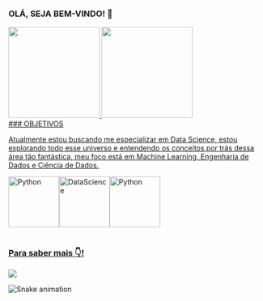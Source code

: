 ### OLÁ, SEJA BEM-VINDO! 👋

<div>
   <a href="https://github.com/vitorlopes523">
   <img height="180em" src="https://github-readme-stats.vercel.app/api?username=vitorlopes523&show_icons=true&theme=tokyonight&include_all_commits=true&count_private=true"/>
   <img height="180em" src="https://github-readme-stats.vercel.app/api/top-langs/?username=vitorlopes523&layout=compact&langs_count=6&theme=tokyonight"/>

</div>
### OBJETIVOS


Atualmente estou buscando me especializar em Data Science, estou explorando todo esse universo e entendendo os conceitos por trás dessa área tão fantástica, meu foco está em Machine Learning, Engenharia de Dados e Ciência de Dados.
<div style="display: flex", "gap: 16px"><br>
  <img align="center" alt="Python" height="100" width="100" src="https://www.svgrepo.com/show/376344/python.svg">
     <img align="center" alt="DataScience" height="100" width="100" src="https://cdn-icons-png.flaticon.com/512/4824/4824797.png">
  <img align="center" alt="Python" height="100" width="100" src="https://github.com/user-attachments/assets/779d1c76-f716-4a9d-a8d2-3d8ecf8f8883">
</div>
 
 <br>
 
  ### Para saber mais 👇!
<div> 
  <a href="https://www.linkedin.com/in/vitor-lopes-657261230/" target="_blank"><img src="https://img.shields.io/badge/-LinkedIn-%230077B5?style=for-the-badge&logo=linkedin&logoColor=white" target="_blank"></a>
 
  ![Snake animation](https://github.com/vitorlopes523/vitorlopes523/blob/output/github-contribution-grid-snake.svg)

</div>

